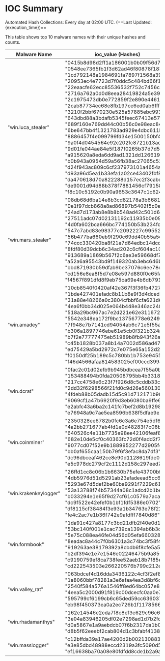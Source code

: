 # IOC Summary

Automated Hash Collections: Every day at 02:00 UTC. (==Last Updated: {execution_time})==

This table shows top 10 malware names with their unique hashes and counts.

| Malware Name | ioc_value (Hashes) | Count |
|--------------|--------------------|-------|
|  "win.luca_stealer" |  "0415b8d98d2ff1a186001b0b09f56d75"<br> "0548ee7365fb1f3d62ad46f80878f183"<br> "1cd792148a1984691fa7897f1568a39a"<br> "20953ec4e7723d7f0ddc5c484bd66f19"<br> "22eaacfe62ecc85536532f752c7456c8"<br> "2716a762a0d0d8eea28419824a5e39c8"<br> "2c1975473db0e772859f2e890e44615d"<br> "2cab87734ec68e8fb197ce6ed0ab6fff"<br> "3210f2bbf670230e525a57885ebc993e"<br> "643dbd88a3bdafb5345feec67413e57e"<br> "689f160e769dd44c00b56c0e98eac843"<br> "6be647bb4f1321783ad929e4dbc611b4"<br> "8886457f4e099799fd34e1500150bf46"<br> "9a0f4d0454564e92c202fc8721b13adb"<br> "9d01fe044ae84e5f187f0265b37d7d5e"<br> "a915620a8eda6dd9ad1321dd1266197d"<br> "b0b943a0954d59a56fb38ac27065c522"<br> "d24f943ac809c6cf237973101a4654a5"<br> "d93a96d5ea1b33efa1a02ce43402fbf8"<br> "da470618d70a822288d157ec2f3cabd1"<br> "de9001d94d88b378f7881456cf791588"<br> "f8c10c5192c0b90a9653c3647c1c6248" | 22 |
|  "win.mars_stealer" |  "08db68d6ba14e8b3cd82178a3b668158"<br> "0e1f97dcb868a8ad86897b5402f5c0e5"<br> "24ad7d173ab8e8b8b548ad42c501d6ba"<br> "27511adc07d02131192c11935b0e0972"<br> "4d0fa602bca666bc774150b53b234fcd"<br> "547c7abd83e98377c2092227c99552d5"<br> "56b477ba660eb9f290c69dd40b55a5c7"<br> "74ccc330420ba8f21e7d64edbc14dcd4"<br> "8fdf80d39dcb6c34ad202c6cf604ac10"<br> "913689a1869b567f2c6ae3e59668df7d"<br> "a52a6a95543bd9f149320ab3ebc646bf"<br> "bbd871930b59dfab9be37076c6ee78e7"<br> "cd156e8ea8f5d7e08e597d880f0c65fa"<br> "f4567f891dfd8f9eb75ca69e4b6db791" | 14 |
|  "win.amadey" |  "10cb8540f0420af42e367f3f36fb4727"<br> "1bde427401efadc8b11b8e9f3d4dced3"<br> "31a88e48266a0c3804cfbbf6cfa621d6"<br> "4ea6f0bb34d025e064b448e346ac248d"<br> "518a29bc967ac7e2d221e62e311672ac"<br> "5542e348ea172f9bc13756778e6249ff"<br> "7f948e7b7141cd94054ab6c71e5f55a3"<br> "b306a1897746ebe61e5cb0f321b324a3"<br> "b7f2e77777475eb51989b8fb943f26a2"<br> "c45b1828b037a8b14a7002d586ad472c"<br> "ed75429a5bd2972c7e075e65a152d248"<br> "f0150df25b189c5c780bb1b753e9455c"<br> "f46d4566afaa814583025ef00ccd3994" | 13 |
|  "win.dcrat" |  "0fac2c01d02efb9b945bdbcea7f55a0b"<br> "153488494b0fda20508795bb4b3318b1"<br> "217cc4758e6c23f7f926d8c5cddb33ca"<br> "2dd32f6298566f21fd0c9d26e5601300"<br> "4fdeb88b05dadb15d5c91d712171b98a"<br> "9069cf1a47b6920f9d3eb6080ba9ffe6"<br> "e2abfc43a6ba2c141fc7bef2d8b19298"<br> "e76948a9c7ae5ea8596b638f5dfae9e2" | 8 |
|  "win.coinminer" |  "2350328ee6782b0fc6c3a6e754e5df60"<br> "4a2bb271677ab4fd1e0d48283f7c06b8"<br> "640526c4e11b7735e98ee42106feaf8e"<br> "682e10de5cf0c40363fc72d0f4add2f7"<br> "9077cd07f52e9b1889952277d2905f42"<br> "bb0af655caa150b79f6f3efac8da7df3"<br> "dc96dbceaf462ce8e90d1128619fde0e"<br> "e5c978dc279cf2c1112d158c297eed7d" | 8 |
|  "win.krakenkeylogger" |  "26ffd1cc8c06b1b6630b75efe43700bf"<br> "4db5976d51d5291ab23afadeead5cc67"<br> "5293e67d5def2be60ba9291f7229c619"<br> "53a13788f74b57344a08c1adcd2b1bef"<br> "b033294e1e65f9d27cf61c0579a7acab"<br> "dc9f522e42efef0b1bf1fdf5386e0702"<br> "df8115cf38484f3e93a1b34763e78f22"<br> "fe4c2ac7e1b36f742e9afdfff7840d86" | 8 |
|  "win.formbook" |  "1da91c427a8177c3bd21dfb2f40e0d12"<br> "53bc140f001e1cac739ca1394ab6b3ca"<br> "5e75c088ea46fe04d56d05efa660328d"<br> "8eadac8a44c7f0b6301a3c74bc3f58f4"<br> "919263ae38179392a8cbdb6f8cfe5a50"<br> "b2df394e1e7e1546e02246475b9a850a"<br> "c9190759ef8ca738fee52aeb18b7f85e"<br> "cd222543503e266220576b799c212ef2" | 8 |
|  "win.valley_rat" |  "063bdcef4d16dda3436122c4cf3f2ef8"<br> "1a8060bbf78281a3e6afaa4ea3d8bf6c"<br> "2540f584a576a1546ff8ed64bc057e8d"<br> "4eea5c2000d91f819c00dcecfc0aa0e7"<br> "595799cf6199cb6c65ded59cc6360376"<br> "eb98f450373ea0a2ec726b1f11785663" | 6 |
|  "win.rhadamanthys" |  "162e14546e2cda7f8c8ef3e629c96c67"<br> "3e04a83946205df02e7298ad1d7b2fc8"<br> "d0a5867e1a9aebdcb07f6b2317da1b0b"<br> "d8b5f62eeebf2cab804d1c3bfabf4138" | 4 |
|  "win.masslogger" |  "c12bffda39a17ae4200d2b002130883f"<br> "e3e85dbd48988eccd2319a3fc5090d59"<br> "ef16638ba70a08e80fdfdd8cde1b2a9a" | 3 |